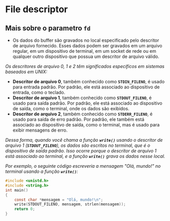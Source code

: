 # File descriptor

## Mais sobre o parametro `fd`

- Os dados do buffer são gravados no local especificado pelo descritor de arquivo fornecido. Esses dados podem ser gravados em um arquivo regular, em um dispositivo de terminal, em um socket de rede ou em qualquer outro dispositivo que possua um descritor de arquivo válido.

*Os descritores de arquivo 0, 1 e 2 têm significados específicos em sistemas baseados em UNIX:*

- **Descritor de arquivo 0**, também conhecido como **`STDIN_FILENO`**, é usado para entrada padrão. Por padrão, ele está associado ao dispositivo de entrada, como o teclado.
- **Descritor de arquivo 1**, também conhecido como **`STDOUT_FILENO`**, é usado para saída padrão. Por padrão, ele está associado ao dispositivo de saída, como o terminal, onde os dados são exibidos.
- **Descritor de arquivo 2**, também conhecido como **`STDERR_FILENO`**, é usado para saída de erro padrão. Por padrão, ele também está associado ao dispositivo de saída, como o terminal, mas é usado para exibir mensagens de erro.

*Dessa forma, quando você chama a função **`write()`** usando o descritor de arquivo 1 (**`STDOUT_FILENO`**), os dados são escritos no terminal, que é o dispositivo de saída padrão. Isso ocorre porque o descritor de arquivo 1 está associado ao terminal, e a função **`write()`** grava os dados nesse local.*

*Por exemplo, o seguinte código escreveria a mensagem "Olá, mundo!" no terminal usando a função **`write()`**:*

```c
#include <unistd.h>
#include <string.h>
int main()
{
	const char *mensagem = "Olá, mundo!\n";
	write(STDOUT_FILENO, mensagem, strlen(mensagem));
	return 0;
}
```

